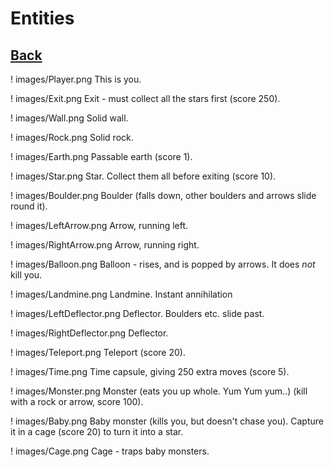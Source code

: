 # Entities
[Back](Wanderer)
-
! images/Player.png
This is you.

! images/Exit.png
Exit - must collect all the stars first (score 250).

! images/Wall.png
Solid wall.

! images/Rock.png
Solid rock.

! images/Earth.png
Passable earth (score 1).

! images/Star.png
Star.  Collect them all before exiting (score 10).

! images/Boulder.png
Boulder (falls down, other boulders and arrows slide round it).

! images/LeftArrow.png
Arrow, running left.

! images/RightArrow.png
Arrow, running right.

! images/Balloon.png
Balloon - rises, and is popped by arrows. It does *not* kill you.

! images/Landmine.png
Landmine. Instant annihilation

! images/LeftDeflector.png
Deflector.  Boulders etc. slide past.

! images/RightDeflector.png
Deflector.

! images/Teleport.png
Teleport (score 20).

! images/Time.png
Time capsule, giving 250 extra moves (score 5).

! images/Monster.png
Monster (eats you up whole. Yum Yum yum..)
(kill with a rock or arrow, score 100).

! images/Baby.png
Baby monster (kills you, but doesn't chase you).
Capture it in a cage (score 20) to turn it into a star.

! images/Cage.png
Cage - traps baby monsters.
